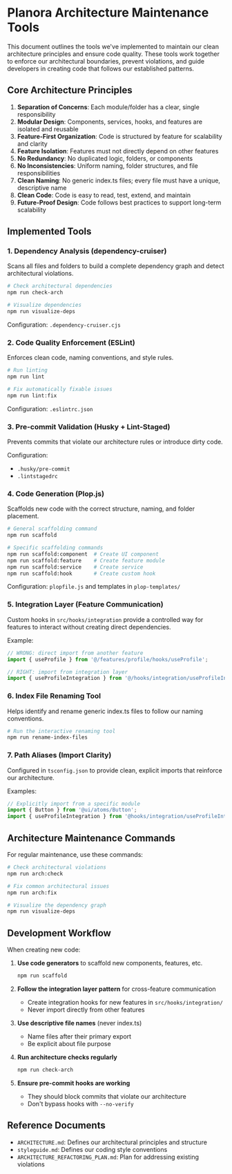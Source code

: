 # Planora Architecture Maintenance Tools

This document outlines the tools we've implemented to maintain our clean architecture principles and ensure code quality. These tools work together to enforce our architectural boundaries, prevent violations, and guide developers in creating code that follows our established patterns.

## Core Architecture Principles

1. **Separation of Concerns**: Each module/folder has a clear, single responsibility
2. **Modular Design**: Components, services, hooks, and features are isolated and reusable
3. **Feature-First Organization**: Code is structured by feature for scalability and clarity
4. **Feature Isolation**: Features must not directly depend on other features
5. **No Redundancy**: No duplicated logic, folders, or components
6. **No Inconsistencies**: Uniform naming, folder structures, and file responsibilities
7. **Clean Naming**: No generic index.ts files; every file must have a unique, descriptive name
8. **Clean Code**: Code is easy to read, test, extend, and maintain
9. **Future-Proof Design**: Code follows best practices to support long-term scalability

## Implemented Tools

### 1. Dependency Analysis (dependency-cruiser)

Scans all files and folders to build a complete dependency graph and detect architectural violations.

```bash
# Check architectural dependencies
npm run check-arch

# Visualize dependencies
npm run visualize-deps
```

Configuration: `.dependency-cruiser.cjs`

### 2. Code Quality Enforcement (ESLint)

Enforces clean code, naming conventions, and style rules.

```bash
# Run linting
npm run lint

# Fix automatically fixable issues
npm run lint:fix
```

Configuration: `.eslintrc.json`

### 3. Pre-commit Validation (Husky + Lint-Staged)

Prevents commits that violate our architecture rules or introduce dirty code.

Configuration:
- `.husky/pre-commit`
- `.lintstagedrc`

### 4. Code Generation (Plop.js)

Scaffolds new code with the correct structure, naming, and folder placement.

```bash
# General scaffolding command
npm run scaffold

# Specific scaffolding commands
npm run scaffold:component  # Create UI component
npm run scaffold:feature    # Create feature module
npm run scaffold:service    # Create service
npm run scaffold:hook       # Create custom hook
```

Configuration: `plopfile.js` and templates in `plop-templates/`

### 5. Integration Layer (Feature Communication)

Custom hooks in `src/hooks/integration` provide a controlled way for features to interact without creating direct dependencies.

Example:
```typescript
// WRONG: direct import from another feature
import { useProfile } from '@/features/profile/hooks/useProfile';

// RIGHT: import from integration layer
import { useProfileIntegration } from '@/hooks/integration/useProfileIntegration';
```

### 6. Index File Renaming Tool

Helps identify and rename generic index.ts files to follow our naming conventions.

```bash
# Run the interactive renaming tool
npm run rename-index-files
```

### 7. Path Aliases (Import Clarity)

Configured in `tsconfig.json` to provide clean, explicit imports that reinforce our architecture.

Examples:
```typescript
// Explicitly import from a specific module
import { Button } from '@ui/atoms/Button';
import { useProfileIntegration } from '@hooks/integration/useProfileIntegration';
```

## Architecture Maintenance Commands

For regular maintenance, use these commands:

```bash
# Check architectural violations
npm run arch:check

# Fix common architectural issues
npm run arch:fix

# Visualize the dependency graph
npm run visualize-deps
```

## Development Workflow

When creating new code:

1. **Use code generators** to scaffold new components, features, etc.
   ```bash
   npm run scaffold
   ```

2. **Follow the integration layer pattern** for cross-feature communication
   - Create integration hooks for new features in `src/hooks/integration/`
   - Never import directly from other features

3. **Use descriptive file names** (never index.ts)
   - Name files after their primary export
   - Be explicit about file purpose

4. **Run architecture checks regularly**
   ```bash
   npm run check-arch
   ```

5. **Ensure pre-commit hooks are working**
   - They should block commits that violate our architecture
   - Don't bypass hooks with `--no-verify`

## Reference Documents

- `ARCHITECTURE.md`: Defines our architectural principles and structure
- `styleguide.md`: Defines our coding style conventions
- `ARCHITECTURE_REFACTORING_PLAN.md`: Plan for addressing existing violations
